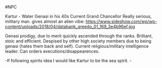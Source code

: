 #NPC

Kartur - Water Genasi
in his 40s
Current Grand Chancellor
Really serious, military man. gives almost an alien vibe: https://www.sideshow.com/wp/wp-content/uploads/2018/04/databank_greedo_01_169_3e4b96ef.jpg

Genasi prodigy, due to merit quickly ascended through the ranks. Brilliant, stoic and efficient. Despised by other high society members due to being genasi (hates them back and self). Current religious/military intelligence leader. Can orders executions/disappearences. 

-If following spirits idea I would like Kartur to be the sea spirit. -
